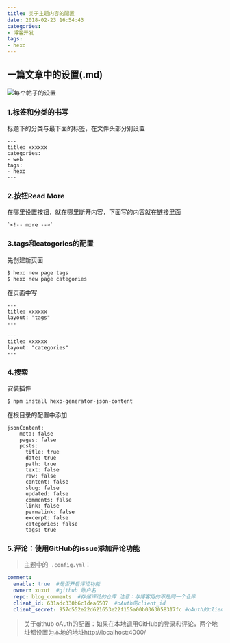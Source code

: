 ```yaml
---
title: 关于主题内容的配置
date: 2018-02-23 16:54:43
categories:
- 博客开发
tags:
- hexo
---
```

## 一篇文章中的设置(.md)
![](./themedes.jpg '每个帖子的设置')
<!-- more -->

### 1.标签和分类的书写
标题下的分类与最下面的标签，在文件头部分别设置
```
---
title: xxxxxx
categories:
- web
tags:
- hexo
---
```
### 2.按钮Read More
在哪里设置按钮，就在哪里断开内容，下面写的内容就在链接里面
```
`<!-- more -->`
```

### 3.tags和catogories的配置
先创建新页面
```
$ hexo new page tags
$ hexo new page categories
```
在页面中写
```
---
title: xxxxxx
layout: "tags"
---

---
title: xxxxxx
layout: "categories"
---
```

### 4.搜索
安装插件
```
$ npm install hexo-generator-json-content 
```
在根目录的配置中添加
```
jsonContent:
    meta: false
    pages: false
    posts:
      title: true
      date: true
      path: true
      text: false
      raw: false
      content: false
      slug: false
      updated: false
      comments: false
      link: false
      permalink: false
      excerpt: false
      categories: false
      tags: true
```

### 5.评论：使用GitHub的issue添加评论功能
>主题中的`_.config.yml`：
```yml
comment:
  enable: true  #是否开启评论功能
  owner: xuxut  #github 账户名
  repo: blog_comments  #存储评论的仓库 注意：与博客用的不是同一个仓库
  client_id: 631adc330b6c1dea6507  #oAuth的client_id
  client_secret: 957d552e22d621653e22f155a00b0363058317fc #oAuth的client_secret
```
>关于github oAuth的配置：如果在本地调用GitHub的登录和评论，两个地址都设置为本地的地址http://localhost:4000/


